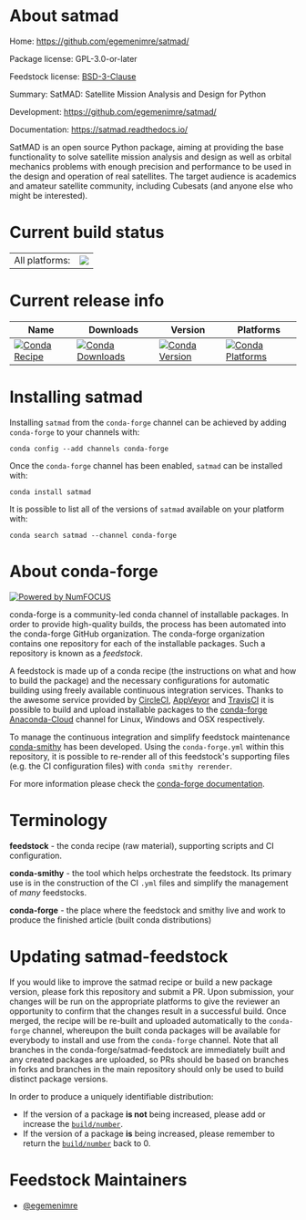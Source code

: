About satmad
============

Home: https://github.com/egemenimre/satmad/

Package license: GPL-3.0-or-later

Feedstock license: [BSD-3-Clause](https://github.com/conda-forge/satmad-feedstock/blob/master/LICENSE.txt)

Summary: SatMAD: Satellite Mission Analysis and Design for Python

Development: https://github.com/egemenimre/satmad/

Documentation: https://satmad.readthedocs.io/

SatMAD is an open source Python package, aiming at providing the base functionality to solve
satellite mission analysis and design as well as orbital mechanics problems with enough
precision and performance to be used in the design and operation of real satellites.
The target audience is academics and amateur satellite community, including Cubesats
(and anyone else who might be interested).


Current build status
====================


<table><tr><td>All platforms:</td>
    <td>
      <a href="https://dev.azure.com/conda-forge/feedstock-builds/_build/latest?definitionId=10201&branchName=master">
        <img src="https://dev.azure.com/conda-forge/feedstock-builds/_apis/build/status/satmad-feedstock?branchName=master">
      </a>
    </td>
  </tr>
</table>

Current release info
====================

| Name | Downloads | Version | Platforms |
| --- | --- | --- | --- |
| [![Conda Recipe](https://img.shields.io/badge/recipe-satmad-green.svg)](https://anaconda.org/conda-forge/satmad) | [![Conda Downloads](https://img.shields.io/conda/dn/conda-forge/satmad.svg)](https://anaconda.org/conda-forge/satmad) | [![Conda Version](https://img.shields.io/conda/vn/conda-forge/satmad.svg)](https://anaconda.org/conda-forge/satmad) | [![Conda Platforms](https://img.shields.io/conda/pn/conda-forge/satmad.svg)](https://anaconda.org/conda-forge/satmad) |

Installing satmad
=================

Installing `satmad` from the `conda-forge` channel can be achieved by adding `conda-forge` to your channels with:

```
conda config --add channels conda-forge
```

Once the `conda-forge` channel has been enabled, `satmad` can be installed with:

```
conda install satmad
```

It is possible to list all of the versions of `satmad` available on your platform with:

```
conda search satmad --channel conda-forge
```


About conda-forge
=================

[![Powered by NumFOCUS](https://img.shields.io/badge/powered%20by-NumFOCUS-orange.svg?style=flat&colorA=E1523D&colorB=007D8A)](http://numfocus.org)

conda-forge is a community-led conda channel of installable packages.
In order to provide high-quality builds, the process has been automated into the
conda-forge GitHub organization. The conda-forge organization contains one repository
for each of the installable packages. Such a repository is known as a *feedstock*.

A feedstock is made up of a conda recipe (the instructions on what and how to build
the package) and the necessary configurations for automatic building using freely
available continuous integration services. Thanks to the awesome service provided by
[CircleCI](https://circleci.com/), [AppVeyor](https://www.appveyor.com/)
and [TravisCI](https://travis-ci.com/) it is possible to build and upload installable
packages to the [conda-forge](https://anaconda.org/conda-forge)
[Anaconda-Cloud](https://anaconda.org/) channel for Linux, Windows and OSX respectively.

To manage the continuous integration and simplify feedstock maintenance
[conda-smithy](https://github.com/conda-forge/conda-smithy) has been developed.
Using the ``conda-forge.yml`` within this repository, it is possible to re-render all of
this feedstock's supporting files (e.g. the CI configuration files) with ``conda smithy rerender``.

For more information please check the [conda-forge documentation](https://conda-forge.org/docs/).

Terminology
===========

**feedstock** - the conda recipe (raw material), supporting scripts and CI configuration.

**conda-smithy** - the tool which helps orchestrate the feedstock.
                   Its primary use is in the construction of the CI ``.yml`` files
                   and simplify the management of *many* feedstocks.

**conda-forge** - the place where the feedstock and smithy live and work to
                  produce the finished article (built conda distributions)


Updating satmad-feedstock
=========================

If you would like to improve the satmad recipe or build a new
package version, please fork this repository and submit a PR. Upon submission,
your changes will be run on the appropriate platforms to give the reviewer an
opportunity to confirm that the changes result in a successful build. Once
merged, the recipe will be re-built and uploaded automatically to the
`conda-forge` channel, whereupon the built conda packages will be available for
everybody to install and use from the `conda-forge` channel.
Note that all branches in the conda-forge/satmad-feedstock are
immediately built and any created packages are uploaded, so PRs should be based
on branches in forks and branches in the main repository should only be used to
build distinct package versions.

In order to produce a uniquely identifiable distribution:
 * If the version of a package **is not** being increased, please add or increase
   the [``build/number``](https://conda.io/docs/user-guide/tasks/build-packages/define-metadata.html#build-number-and-string).
 * If the version of a package **is** being increased, please remember to return
   the [``build/number``](https://conda.io/docs/user-guide/tasks/build-packages/define-metadata.html#build-number-and-string)
   back to 0.

Feedstock Maintainers
=====================

* [@egemenimre](https://github.com/egemenimre/)

